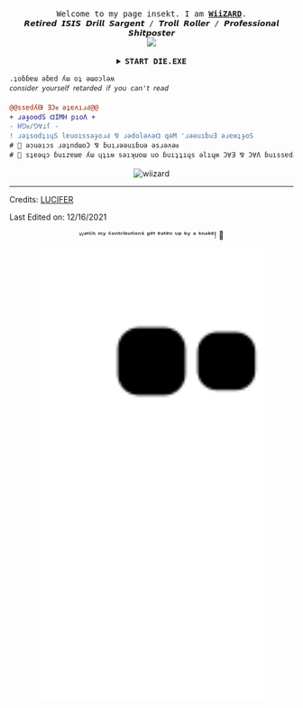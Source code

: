 <p align="center">
  <br>
  <samp>
    Welcome to my page insekt. I am <b><a rel="nofollow noopener noreferrer" target="_blank" href="https://bullywiihacks.forumotion.com/">WiiZARD</a></b>.
    <br>𝙍𝙚𝙩𝙞𝙧𝙚𝙙 𝙄𝙎𝙄𝙎 𝘿𝙧𝙞𝙡𝙡 𝙎𝙖𝙧𝙜𝙚𝙣𝙩 / 𝙏𝙧𝙤𝙡𝙡 𝙍𝙤𝙡𝙡𝙚𝙧 / 𝙋𝙧𝙤𝙛𝙚𝙨𝙨𝙞𝙤𝙣𝙖𝙡 𝙎𝙝𝙞𝙩𝙥𝙤𝙨𝙩𝙚𝙧<br>

</samp>

  <img src="https://images-wixmp-ed30a86b8c4ca887773594c2.wixmp.com/f/cf2a2628-6126-4767-9684-0b5f75a06612/dd546ex-d5116361-3d5c-4aaa-8eb2-162626f7137f.gif?token=eyJ0eXAiOiJKV1QiLCJhbGciOiJIUzI1NiJ9.eyJzdWIiOiJ1cm46YXBwOiIsImlzcyI6InVybjphcHA6Iiwib2JqIjpbW3sicGF0aCI6IlwvZlwvY2YyYTI2MjgtNjEyNi00NzY3LTk2ODQtMGI1Zjc1YTA2NjEyXC9kZDU0NmV4LWQ1MTE2MzYxLTNkNWMtNGFhYS04ZWIyLTE2MjYyNmY3MTM3Zi5naWYifV1dLCJhdWQiOlsidXJuOnNlcnZpY2U6ZmlsZS5kb3dubG9hZCJdfQ.kmjuTM79t5mvHEfuNSaMSOcsvqeL7_KnJecszAGHwDo" width="200"/>

</p>


<details align="center">

<summary> <b> <samp> START DIE.EXE </samp></b></summary>
<samp>
 <b><h2 style="color: #fc6203">B U R I E D &nbsp; A L I V E !</h2> </b>

<img src="https://thumbs.gfycat.com/AdmirableFlimsyDeermouse-size_restricted.gif" width="200"/>

Recent Project: <a href="https://github.com/WiiZARDD/WiZHUB">WiZHUB</a>

<p align="center">
  &nbsp;
  <a rel="nofollow noopener noreferrer" target="_blank" href="https://twitter.com/gangrelatable">
  <img src="https://raw.githubusercontent.com/TanZng/TanZng/master/assets/twitter.png" width="30px" alt="Twitter"></a>
  &nbsp; 
  &nbsp;
  <a rel="nofollow noopener noreferrer" target="_blank" href="https://www.youtube.com/channel/UCBM6rkUSt6rBu3KUucuLy8w">
  <img src="https://raw.githubusercontent.com/TanZng/TanZng/master/assets/youtube.png" width="30px" alt="YouTube"></a>
  &nbsp;
  &nbsp;
  <a rel="nofollow noopener noreferrer" target="_blank" href="https://steamcommunity.com/id/gangrelatable/">
  <img src="https://www.freeiconspng.com/uploads/steam-icon-19.png" width="23px" alt="Secret"></a>
</p> 


</samp>
</details>

```diff
.ʇoɓɓɐɯ ǝɓɐd ʎɯ oʇ ǝɯoɔlǝʍ
𝘤𝘰𝘯𝘴𝘪𝘥𝘦𝘳 𝘺𝘰𝘶𝘳𝘴𝘦𝘭𝘧 𝘳𝘦𝘵𝘢𝘳𝘥𝘦𝘥 𝘪𝘧 𝘺𝘰𝘶 𝘤𝘢𝘯'𝘵 𝘳𝘦𝘢𝘥

@@ssɐdʎᙠ ƎƆᴚ ǝʇɐʌıɹԀ@@
+ ɹǝɟoodS ᗡIMH pıoΛ +
- H⅁ᴚ/⅁∀⊥ſ -
! ɹǝʇsodʇıɥS lɐuoıssǝɟoɹԀ ⅋ ɹǝdolǝʌǝᗡ qǝM 'ɹǝǝuıɓuƎ ǝɹɐʍʇɟoS
# 📖 ǝɔuǝıɔs ɹǝʇndɯoƆ ⅋ ɓuıɹǝǝuıɓuǝ ǝsɹǝʌǝᴚ
# 📖 sʇɐǝɥɔ ɓuızɐɯɐ ʎɯ ɥʇıʍ sǝıʞuoɯ uo ɓuıʇʇıɥs ǝlıɥʍ Ɔ∀Ǝ ⅋ Ɔ∀Λ ɓuıssɐdʎᙠ
```
<p align="center"> <img align="center" src="https://github-readme-streak-stats.herokuapp.com/?user=wiizard&" alt="wiizard" /></p>


----
Credits: [LUCIFER](https://steamcommunity.com/id/gangrelatable)

Last Edited on: 12/16/2021

<p align="center">
ᵂᵃᵗᶜʰ ᵐʸ ᶜᵒⁿᵗʳⁱᵇᵘᵗⁱᵒⁿˢ ᵍᵉᵗ ᵉᵃᵗᵉⁿ ᵘᵖ ᵇʸ ᵃ ˢⁿᵃᵏᵉ! 🐍
</p>

<p align="center">
  <img width="400" src="https://github.com/WiiZARDD/WiiZARDD/blob/output/github-contribution-grid-snake.svg" alt="Material Bread logo">
</p>
